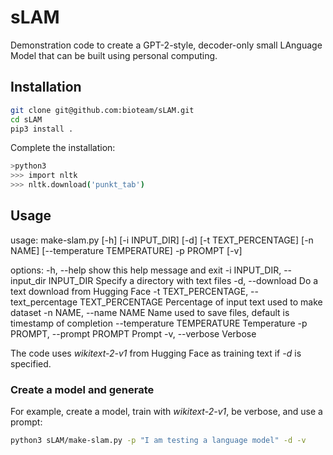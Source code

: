 # sLAM

Demonstration code to create a GPT-2-style, decoder-only small LAnguage Model that can be built using personal computing.

## Installation

```sh
git clone git@github.com:bioteam/sLAM.git
cd sLAM
pip3 install .
```

Complete the installation:

```sh
>python3
>>> import nltk
>>> nltk.download('punkt_tab')
```

## Usage

usage: make-slam.py [-h] [-i INPUT_DIR] [-d] [-t TEXT_PERCENTAGE] [-n NAME] [--temperature TEMPERATURE] -p PROMPT [-v]

options:
  -h, --help            show this help message and exit
  -i INPUT_DIR, --input_dir INPUT_DIR
                        Specify a directory with text files
  -d, --download        Do a text download from Hugging Face
  -t TEXT_PERCENTAGE, --text_percentage TEXT_PERCENTAGE
                        Percentage of input text used to make dataset
  -n NAME, --name NAME  Name used to save files, default is timestamp of completion
  --temperature TEMPERATURE
                        Temperature
  -p PROMPT, --prompt PROMPT
                        Prompt
  -v, --verbose         Verbose

The code uses *wikitext-2-v1* from Hugging Face as training text if *-d* is specified.

### Create a model and generate

For example, create a model, train with *wikitext-2-v1*, be verbose, and use a prompt:

```sh
python3 sLAM/make-slam.py -p "I am testing a language model" -d -v
```
